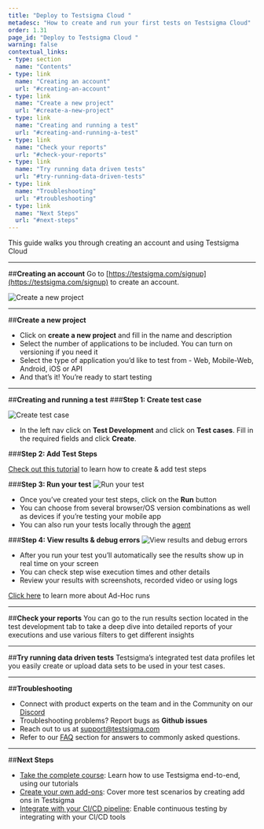 ```yaml
---
title: "Deploy to Testsigma Cloud "
metadesc: "How to create and run your first tests on Testsigma Cloud"
order: 1.31  
page_id: "Deploy to Testsigma Cloud "
warning: false
contextual_links:
- type: section
  name: "Contents"
- type: link
  name: "Creating an account"
  url: "#creating-an-account"
- type: link
  name: "Create a new project"
  url: "#create-a-new-project"
- type: link
  name: "Creating and running a test"
  url: "#creating-and-running-a-test"
- type: link
  name: "Check your reports"
  url: "#check-your-reports"
- type: link
  name: "Try running data driven tests"
  url: "#try-running-data-driven-tests"
- type: link
  name: "Troubleshooting"
  url: "#troubleshooting"
- type: link
  name: "Next Steps"
  url: "#next-steps"
---
```

This guide walks you through creating an account and using Testsigma Cloud

---
##**Creating an account**
Go to [https://testsigma.com/signup](https://testsigma.com/signup) to create an account.

![Create a new project](https://docs.testsigma.com/images/testsigma-cloud/create-a-new-project.png)

---
##**Create a new project**
* Click on **create a new project** and fill in the name and description
* Select the number of applications to be included. You can turn on versioning if you need it
* Select the type of application you’d like to test from - Web, Mobile-Web, Android, iOS or API
* And that’s it! You’re ready to start testing

---
##**Creating and running a test**
###**Step 1: Create test case**

![Create test case](https://docs.testsigma.com/images/testsigma-cloud/create-test-case.png)

* In the left nav click on **Test Development** and click on **Test cases**. Fill in the required fields and click **Create**.

###**Step 2: Add Test Steps**

[Check out this tutorial](http://localhost:8000/docs/test-cases/step-types/natural-language/) to learn how to create & add test steps

###**Step 3: Run your test**
![Run your test](https://docs.testsigma.com/images/testsigma-cloud/run-your-test.png)

* Once you’ve created your test steps, click on the **Run** button
* You can choose from several browser/OS version combinations as well as devices if you’re testing your mobile app
* You can also run your tests locally through the [agent](https://testsigma.com/docs/runs/local-executions/using-testsigma-agent/)

###**Step 4: View results & debug errors**
![View results and debug errors](https://docs.testsigma.com/images/testsigma-cloud/view-results-and-debug-errors.png)

* After you run your test you’ll automatically see the results show up in real time on your screen
* You can check step wise execution times and other details
* Review your results with screenshots, recorded video or using logs

[Click here](https://testsigma.com/docs/runs/adhoc-runs/) to learn more about Ad-Hoc runs

---
##**Check your reports**
You can go to the run results section located in the test development tab to take a deep dive into detailed reports of your executions and use various filters to get different insights

---
##**Try running data driven tests**
Testsigma’s integrated test data profiles let you easily create or upload data sets to be used in your test cases. 

---
##**Troubleshooting**

* Connect with product experts on the team and in the Community on our [Discord](https://discord.com/invite/5caWS7R6QX/)
* Troubleshooting problems? Report bugs as **Github issues**
* Reach out to us at [support@testsigma.com](mailto:support@testsigma.com)
* Refer to our [FAQ](https://testsigma.com/docs/getting-started/faqs/) section for answers to commonly asked questions.

---
##**Next Steps**

* [Take the complete course](https://testsigma.com/tutorials): Learn how to use Testsigma end-to-end, using our tutorials
* [Create your own add-ons](https://testsigma.com/docs/addons/what-is-an-addon/): Cover more test scenarios by creating add ons in Testsigma
* [Integrate with your CI/CD pipeline](https://testsigma.com/docs/continuous-integration/jenkins/): Enable continuous testing by integrating with your CI/CD tools







